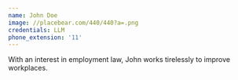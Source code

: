 ```yaml
---
name: John Doe
image: //placebear.com/440/440?a=.png
credentials: LLM
phone_extension: '11'
---
```

With an interest in employment law, John works tirelessly to improve workplaces.